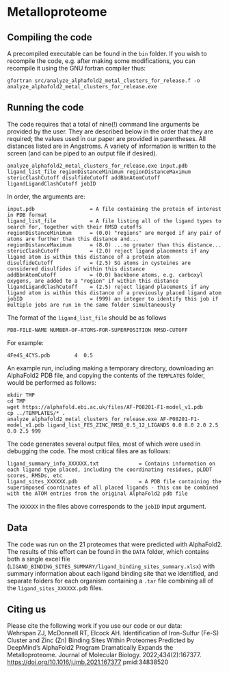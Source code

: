 # Metalloproteome


## Compiling the code
A precompiled executable can be found in the `bin` folder. If you wish to recompile the code, e.g. after making some modifications, you can recompile it using the GNU fortran compiler thus: 
```
gfortran src/analyze_alphafold2_metal_clusters_for_release.f -o analyze_alphafold2_metal_clusters_for_release.exe
```

## Running the code

The code requires that a total of nine(!) command line arguments be provided by the user. They are described below in the order that they are required; the values used in our paper are provided in parentheses. All distances listed are in Angstroms. 
A variety of information is written to the screen (and can be piped to an output file if desired). 
```
analyze_alphafold2_metal_clusters_for_release.exe input.pdb ligand_list_file regionDistanceMinimum regionDistanceMaximum stericClashCutoff disulfideCutoff addBbnAtomCutoff ligandLigandClashCutoff jobID
```

In order, the arguments are:
```
input.pdb                  = A file containing the protein of interest in PDB format
ligand_list_file           = A file listing all of the ligand types to search for, together with their RMSD cutoffs
regionDistanceMinimum      = (0.0) "regions" are merged if any pair of atoms are further than this distance and...
regionDistanceMaximum      = (8.0) ...no greater than this distance...
stericClashCutoff          = (2.0) reject ligand placements if any ligand atom is within this distance of a protein atom
disulfideCutoff            = (2.5) SG atoms in cysteines are considered disulfides if within this distance 
addBbnAtomCutoff           = (0.0) backbone atoms, e.g. carboxyl oxygens, are added to a "region" if within this distance
ligandLigandClashCutoff    = (2.5) reject ligand placements if any ligand atom is within this distance of a previously placed ligand atom
jobID                      = (999) an integer to identify this job if multiple jobs are run in the same folder simultaneously  
```

The format of the `ligand_list_file` should be as follows
```
PDB-FILE-NAME NUMBER-OF-ATOMS-FOR-SUPERPOSITION RMSD-CUTOFF
```
For example:
```
4Fe4S_4CYS.pdb        4  0.5
```

An example run, including making a temporary directory, downloading an AlphaFold2 PDB file, and copying the contents of the `TEMPLATES` folder, would be performed as follows:
```
mkdir TMP
cd TMP
wget https://alphafold.ebi.ac.uk/files/AF-P08201-F1-model_v1.pdb
cp ../TEMPLATES/* .
analyze_alphafold2_metal_clusters_for_release.exe AF-P08201-F1-model_v1.pdb ligand_list_FES_ZINC_RMSD_0.5_12_LIGANDS 0.0 8.0 2.0 2.5 0.0 2.5 999
```

The code generates several output files, most of which were used in debugging the code. The most critical files are as follows:
```
ligand_summary_info_XXXXXX.txt             = Contains information on each ligand type placed, including the coordinating residues, pLDDT scores, RMSDs, etc
ligand_sites_XXXXXX.pdb                    = A PDB file containing the superimposed coordinates of all placed ligands - this can be combined with the ATOM entries from the original AlphaFold2 pdb file
```
The `XXXXXX` in the files above corresponds to the `jobID` input argument.

## Data
The code was run on the 21 proteomes that were predicted with AlphaFold2. The results of this effort can be found in the `DATA` folder, which contains both a single excel file (`LIGAND_BINDING_SITES_SUMMARY/ligand_binding_sites_summary.xlsx`) with summary information about each ligand binding site that we identified, and separate folders for each organism containing a `.tar` file combining all of the `ligand_sites_XXXXXX.pdb` files.

## Citing us
Please cite the following work if you use our code or our data:  
Wehrspan ZJ, McDonnell RT, Elcock AH. Identification of Iron-Sulfur (Fe-S) Cluster and Zinc (Zn) Binding Sites Within Proteomes Predicted by DeepMind’s AlphaFold2 Program Dramatically Expands the Metalloproteome. Journal of Molecular Biology. 2022;434(2):167377. https://doi.org/10.1016/j.jmb.2021.167377 pmid:34838520
